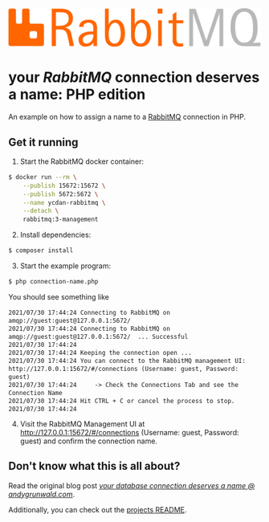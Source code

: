 ![RabbitMQ logo](../../images/rabbitmq-logo.png)

# your _RabbitMQ_ connection deserves a name: PHP edition

An example on how to assign a name to a [RabbitMQ](https://www.rabbitmq.com/) connection in PHP.

## Get it running

1. Start the RabbitMQ docker container:
```sh
$ docker run --rm \
    --publish 15672:15672 \
    --publish 5672:5672 \
    --name ycdan-rabbitmq \
    --detach \
    rabbitmq:3-management
```

2. Install dependencies:
```sh
$ composer install
```

3. Start the example program:
```sh
$ php connection-name.php
```

You should see something like

```
2021/07/30 17:44:24 Connecting to RabbitMQ on amqp://guest:guest@127.0.0.1:5672/
2021/07/30 17:44:24 Connecting to RabbitMQ on amqp://guest:guest@127.0.0.1:5672/  ... Successful
2021/07/30 17:44:24
2021/07/30 17:44:24 Keeping the connection open ...
2021/07/30 17:44:24 You can connect to the RabbitMQ management UI: http://127.0.0.1:15672/#/connections (Username: guest, Password: guest)
2021/07/30 17:44:24 	-> Check the Connections Tab and see the Connection Name
2021/07/30 17:44:24 Hit CTRL + C or cancel the process to stop.
2021/07/30 17:44:24
```

4. Visit the RabbitMQ Management UI at http://127.0.0.1:15672/#/connections (Username: guest, Password: guest) and confirm the connection name.

## Don't know what this is all about?

Read the original blog post [_your database connection deserves a name @ andygrunwald.com_](https://andygrunwald.com/blog/your-database-connection-deserves-a-name/ "Article your database connection deserves a name at Andy Grunwalds blog").

Additionally, you can check out the [projects README](https://github.com/andygrunwald/your-connection-deserves-a-name#readme).